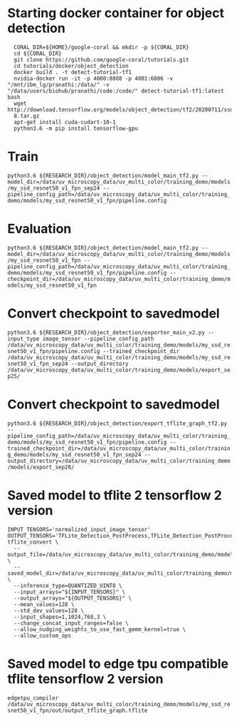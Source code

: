 # Starting docker container for object detection
```
  CORAL_DIR=${HOME}/google-coral && mkdir -p ${CORAL_DIR}
  cd ${CORAL_DIR}
  git clone https://github.com/google-coral/tutorials.git
  cd tutorials/docker/object_detection
  docker build . -t detect-tutorial-tf1
  nvidia-docker run -it -p 4000:8888 -p 4001:6006 -v "/mnt/ibm_lg/pranathi:/data/" -v "/data/users/biohub/pranathi/code:/code/" detect-tutorial-tf1:latest bash
  wget http://download.tensorflow.org/models/object_detection/tf2/20200711/ssd_resnet50_v1_fpn_640x640_coco17_tpu-
  8.tar.gz
  apt-get install cuda-cudart-10-1
  python3.6 -m pip install tensorflow-gpu
```

# Train
`
python3.6 ${RESEARCH_DIR}/object_detection/model_main_tf2.py --model_dir=/data/uv_microscopy_data/uv_multi_color/training_demo/models/my_ssd_resnet50_v1_fpn_sep24 --pipeline_config_path=/data/uv_microscopy_data/uv_multi_color/training_demo/models/my_ssd_resnet50_v1_fpn/pipeline.config 
`

# Evaluation
`
python3.6 ${RESEARCH_DIR}/object_detection/model_main_tf2.py --model_dir=/data/uv_microscopy_data/uv_multi_color/training_demo/models/my_ssd_resnet50_v1_fpn --pipeline_config_path=/data/uv_microscopy_data/uv_multi_color/training_demo/models/my_ssd_resnet50_v1_fpn/pipeline.config --checkpoint_dir=/data/uv_microscopy_data/uv_multi_color/training_demo/models/my_ssd_resnet50_v1_fpn
`

# Convert checkpoint to savedmodel
`
python3.6 ${RESEARCH_DIR}/object_detection/exporter_main_v2.py --input_type image_tensor --pipeline_config_path /data/uv_microscopy_data/uv_multi_color/training_demo/models/my_ssd_resnet50_v1_fpn/pipeline.config --trained_checkpoint_dir /data/uv_microscopy_data/uv_multi_color/training_demo/models/my_ssd_resnet50_v1_fpn_sep24 --output_directory /data/uv_microscopy_data/uv_multi_color/training_demo/models/export_sep25/
`

# Convert checkpoint to savedmodel
`
python3.6 ${RESEARCH_DIR}/object_detection/export_tflite_graph_tf2.py --pipeline_config_path=/data/uv_microscopy_data/uv_multi_color/training_demo/models/my_ssd_resnet50_v1_fpn/pipeline.config --trained_checkpoint_dir=/data/uv_microscopy_data/uv_multi_color/training_demo/models/my_ssd_resnet50_v1_fpn_sep24 --output_directory=/data/uv_microscopy_data/uv_multi_color/training_demo/models/export_sep28/
`

# Saved model to tflite 2 tensorflow 2 version
```
INPUT_TENSORS='normalized_input_image_tensor'
OUTPUT_TENSORS='TFLite_Detection_PostProcess,TFLite_Detection_PostProcess:1,TFLite_Detection_PostProcess:2,TFLite_Detection_PostProcess:3'
tflite_convert \
  --output_file=/data/uv_microscopy_data/uv_multi_color/training_demo/models/my_ssd_resnet50_v1_fpn/detect.tflite \
  --saved_model_dir=/data/uv_microscopy_data/uv_multi_color/training_demo/models/export_sep25/saved_model/ \
  --inference_type=QUANTIZED_UINT8 \
  --input_arrays="${INPUT_TENSORS}" \
  --output_arrays="${OUTPUT_TENSORS}" \
  --mean_values=128 \
  --std_dev_values=128 \
  --input_shapes=1,1024,768,3 \
  --change_concat_input_ranges=false \
  --allow_nudging_weights_to_use_fast_gemm_kernel=true \
  --allow_custom_ops
```
# Saved model to edge tpu compatible tflite tensorflow 2 version
`
edgetpu_compiler /data/uv_microscopy_data/uv_multi_color/training_demo/models/my_ssd_resnet50_v1_fpn/out/output_tflite_graph.tflite
`
